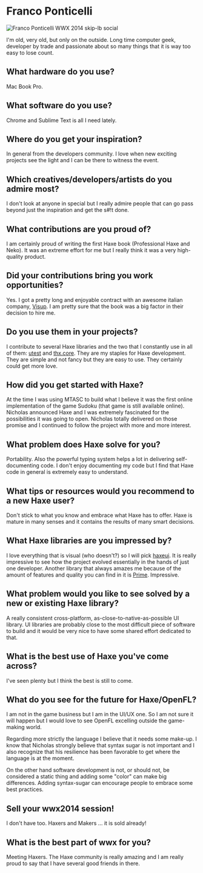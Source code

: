 [_template]: ../../interview.html
[_author]: https://twitter.com/fponticelli "@fponticelli"

# Franco Ponticelli
	
![Franco Ponticelli WWX 2014 skip-lb social](/img/wwx/2014/franco_ponticelli_wwx_2011_3.jpg "Franco Ponticelli")

I'm old, very old, but only on the outside. Long time computer geek, developer by trade and passionate about so many things that it is way too easy to lose count.

## What hardware do you use?

Mac Book Pro.

## What software do you use?

Chrome and Sublime Text is all I need lately.

## Where do you get your inspiration?

In general from the developers community. I love when new exciting projects see the light and I can be there to witness the event.

## Which creatives/developers/artists do you admire most?

I don't look at anyone in special but I really admire people that can go pass beyond just the inspiration and get the s#!t done.

## What contributions are you proud of?

I am certainly proud of writing the first Haxe book (Professional Haxe and Neko). It was an extreme effort for me but I really think it was a very high-quality product.

## Did your contributions bring you work opportunities?

Yes. I got a pretty long and enjoyable contract with an awesome italian company, [Visup]. I am pretty sure that the book was a big factor in their decision to hire me.

## Do you use them in your projects?

I contribute to several Haxe libraries and the two that I constantly use in all of them: [utest] and [thx.core]. They are my staples for Haxe development. They are simple and not fancy but they are easy to use. They certainly could get more love.

## How did you get started with Haxe?

At the time I was using MTASC to build what I believe it was the first online implementation of the game Sudoku (that game is still available online). Nicholas announced Haxe and I was extremely fascinated for the possibilities it was going to open. Nicholas totally delivered on those promise and I continued to follow the project with more and more interest.

## What problem does Haxe solve for you?

Portability. Also the powerful typing system helps a lot in delivering self-documenting code. I don't enjoy documenting my code but I find that Haxe code in general is extremely easy to understand.

## What tips or resources would you recommend to a new Haxe user?

Don't stick to what you know and embrace what Haxe has to offer. Haxe is mature in many senses and it contains the results of many smart decisions.

## What Haxe libraries are you impressed by?

I love everything that is visual (who doesn't?) so I will pick [haxeui]. It is really impressive to see how the project evolved essentially in the hands of just one developer.
Another library that always amazes me because of the amount of features and quality you can find in it is [Prime]. Impressive.

## What problem would you like to see solved by a new or existing Haxe library?

A really consistent cross-platform, as-close-to-native-as-possible UI library. UI libraries are probably close to the most difficult piece of software to build and it would be very nice to have some shared effort dedicated to that.

## What is the best use of Haxe you've come across?

I've seen plenty but I think the best is still to come.

## What do you see for the future for Haxe/OpenFL?

I am not in the game business but I am in the UI/UX one. So I am not sure it will happen but I would love to see OpenFL excelling outside the game-making world.

Regarding more strictly the language I believe that it needs some make-up. I know that Nicholas strongly believe that syntax sugar is not important and I also recognize that his resilience has been favorable to get where the language is at the moment. 

On the other hand software development is not, or should not, be considered a static thing and adding some "color" can make big differences. Adding syntax-sugar can encourage people to embrace some best practices.

## Sell your wwx2014 session!

I don't have too. Haxers and Makers ... it is sold already!

## What is the best part of wwx for you?

Meeting Haxers. The Haxe community is really amazing and I am really proud to say that I have several good friends in there.

[visup]: http://www.visup.it/ "Visup.it"
[utest]: https://github.com/fponticelli/utest "Cross-platform unit testing | Utest"
[thx.core]: https://github.com/fponticelli/thx.core "Thx Core on Github"
[haxeui]: http://haxeui.org/ "Rich cross-platform user interfaces  | HaxeUI"
[prime]: http://prime.vc/ "Data driven GUI application libraries, for human beings and Haxe"